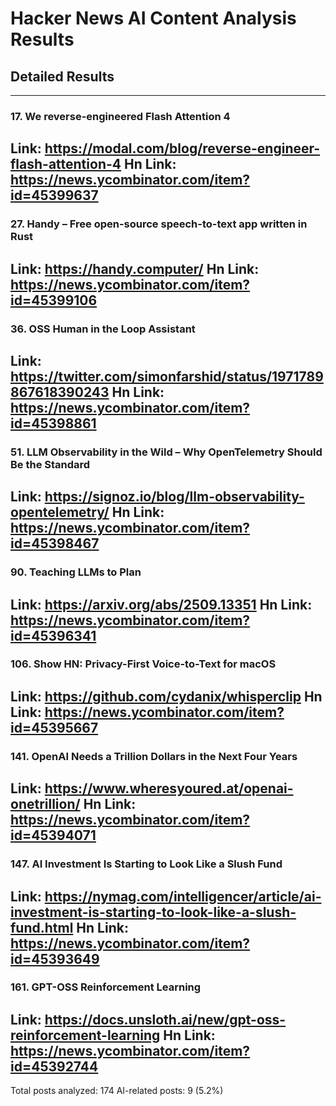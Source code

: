 # Hacker News AI Content Analysis Results

## Detailed Results

------
### 17. We reverse-engineered Flash Attention 4
Link: https://modal.com/blog/reverse-engineer-flash-attention-4
Hn Link: https://news.ycombinator.com/item?id=45399637
------
### 27. Handy – Free open-source speech-to-text app written in Rust
Link: https://handy.computer/
Hn Link: https://news.ycombinator.com/item?id=45399106
------
### 36. OSS Human in the Loop Assistant
Link: https://twitter.com/simonfarshid/status/1971789867618390243
Hn Link: https://news.ycombinator.com/item?id=45398861
------
### 51. LLM Observability in the Wild – Why OpenTelemetry Should Be the Standard
Link: https://signoz.io/blog/llm-observability-opentelemetry/
Hn Link: https://news.ycombinator.com/item?id=45398467
------
### 90. Teaching LLMs to Plan
Link: https://arxiv.org/abs/2509.13351
Hn Link: https://news.ycombinator.com/item?id=45396341
------
### 106. Show HN: Privacy-First Voice-to-Text for macOS
Link: https://github.com/cydanix/whisperclip
Hn Link: https://news.ycombinator.com/item?id=45395667
------
### 141. OpenAI Needs a Trillion Dollars in the Next Four Years
Link: https://www.wheresyoured.at/openai-onetrillion/
Hn Link: https://news.ycombinator.com/item?id=45394071
------
### 147. AI Investment Is Starting to Look Like a Slush Fund
Link: https://nymag.com/intelligencer/article/ai-investment-is-starting-to-look-like-a-slush-fund.html
Hn Link: https://news.ycombinator.com/item?id=45393649
------
### 161. GPT-OSS Reinforcement Learning
Link: https://docs.unsloth.ai/new/gpt-oss-reinforcement-learning
Hn Link: https://news.ycombinator.com/item?id=45392744
------
Total posts analyzed: 174
AI-related posts: 9 (5.2%)

